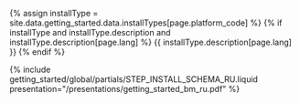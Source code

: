 {% assign installType = site.data.getting_started.data.installTypes[page.platform_code] %}
{% if installType and installType.description and installType.description[page.lang] %}
  {{ installType.description[page.lang] }}
{% endif %}

{% include getting_started/global/partials/STEP_INSTALL_SCHEMA_RU.liquid presentation="/presentations/getting_started_bm_ru.pdf" %}
<!-- Source: https://docs.google.com/presentation/d/12Ep9k0jb1niU1NSviYRYm2-UUZFLtLBPjf-HO0NIn_k/ -->
